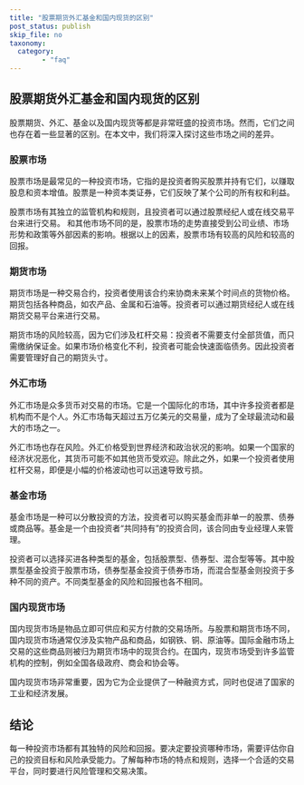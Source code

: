 ```yaml
---
title: "股票期货外汇基金和国内现货的区别"
post_status: publish
skip_file: no
taxonomy:
  category:
        - "faq"
---
```


## 股票期货外汇基金和国内现货的区别

股票期货、外汇、基金以及国内现货等都是非常旺盛的投资市场。然而，它们之间也存在着一些显著的区别。在本文中，我们将深入探讨这些市场之间的差异。

### 股票市场

股票市场是最常见的一种投资市场，它指的是投资者购买股票并持有它们，以赚取股息和资本增值。股票是一种资本类证券，它们反映了某个公司的所有权和利益。

股票市场有其独立的监管机构和规则，且投资者可以通过股票经纪人或在线交易平台来进行交易。 和其他市场不同的是，股票市场的走势直接受到公司业绩、市场形势和政策等外部因素的影响。根据以上的因素，股票市场有较高的风险和较高的回报。

### 期货市场

期货市场是一种交易合约，投资者使用该合约来协商未来某个时间点的货物价格。期货包括各种商品，如农产品、金属和石油等。投资者可以通过期货经纪人或在线期货交易平台来进行交易。

期货市场的风险较高，因为它们涉及杠杆交易：投资者不需要支付全部货值，而只需缴纳保证金。如果市场价格变化不利，投资者可能会快速面临债务。因此投资者需要管理好自己的期货头寸。

### 外汇市场

外汇市场是众多货币对交易的市场。它是一个国际化的市场，其中许多投资者都是机构而不是个人。外汇市场每天超过五万亿美元的交易量，成为了全球最流动和最大的市场之一。

外汇市场也存在风险。外汇价格受到世界经济和政治状况的影响。如果一个国家的经济状况恶化，其货币可能不如其他货币受欢迎。除此之外，如果一个投资者使用杠杆交易，即便是小幅的价格波动也可以迅速导致亏损。

### 基金市场

基金市场是一种可以分散投资的方法，投资者可以购买基金而非单一的股票、债券或商品等。基金是一个由投资者“共同持有”的投资合同，该合同由专业经理人来管理。

投资者可以选择买进各种类型的基金，包括股票型、债券型、混合型等等。其中股票型基金投资于股票市场，债券型基金投资于债券市场，而混合型基金则投资于多种不同的资产。不同类型基金的风险和回报也各不相同。

### 国内现货市场

国内现货市场是物品立即可供应和买方付款的交易场所。与股票和期货市场不同，国内现货市场通常仅涉及实物产品和商品，如钢铁、铜、原油等。国际金融市场上交易的这些商品则被归为期货市场中的现货合约。在国内，现货市场受到许多监管机构的控制，例如全国各级政府、商会和协会等。

国内现货市场非常重要，因为它为企业提供了一种融资方式，同时也促进了国家的工业和经济发展。

## 结论

每一种投资市场都有其独特的风险和回报。要决定要投资哪种市场，需要评估你自己的投资目标和风险承受能力。了解每种市场的特点和规则，选择一个合适的交易平台，同时要进行风险管理和交易决策。
